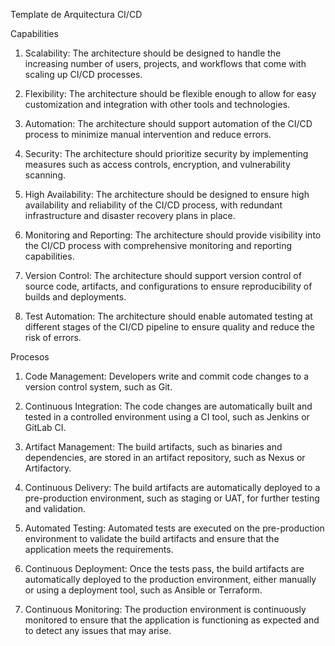 Template de Arquitectura CI/CD 

Capabilities
1. Scalability: The architecture should be designed to handle the increasing number of users, projects, and workflows that come with scaling up CI/CD processes.

1. Flexibility: The architecture should be flexible enough to allow for easy customization and integration with other tools and technologies.

1. Automation: The architecture should support automation of the CI/CD process to minimize manual intervention and reduce errors.

1. Security: The architecture should prioritize security by implementing measures such as access controls, encryption, and vulnerability scanning.

1. High Availability: The architecture should be designed to ensure high availability and reliability of the CI/CD process, with redundant infrastructure and disaster recovery plans in place.

1. Monitoring and Reporting: The architecture should provide visibility into the CI/CD process with comprehensive monitoring and reporting capabilities.

1. Version Control: The architecture should support version control of source code, artifacts, and configurations to ensure reproducibility of builds and deployments.

1. Test Automation: The architecture should enable automated testing at different stages of the CI/CD pipeline to ensure quality and reduce the risk of errors.

Procesos

1. Code Management: Developers write and commit code changes to a version control system, such as Git.

1. Continuous Integration: The code changes are automatically built and tested in a controlled environment using a CI tool, such as Jenkins or GitLab CI.

1. Artifact Management: The build artifacts, such as binaries and dependencies, are stored in an artifact repository, such as Nexus or Artifactory.

1. Continuous Delivery: The build artifacts are automatically deployed to a pre-production environment, such as staging or UAT, for further testing and validation.

1. Automated Testing: Automated tests are executed on the pre-production environment to validate the build artifacts and ensure that the application meets the requirements.

1. Continuous Deployment: Once the tests pass, the build artifacts are automatically deployed to the production environment, either manually or using a deployment tool, such as Ansible or Terraform.

1. Continuous Monitoring: The production environment is continuously monitored to ensure that the application is functioning as expected and to detect any issues that may arise.

